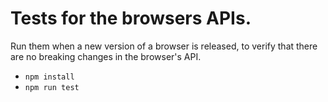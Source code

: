 # Tests for the browsers APIs.
Run them when a new version of a browser is released, to verify that there are no breaking changes in the browser's API.

* ```npm install```
* ```npm run test```
